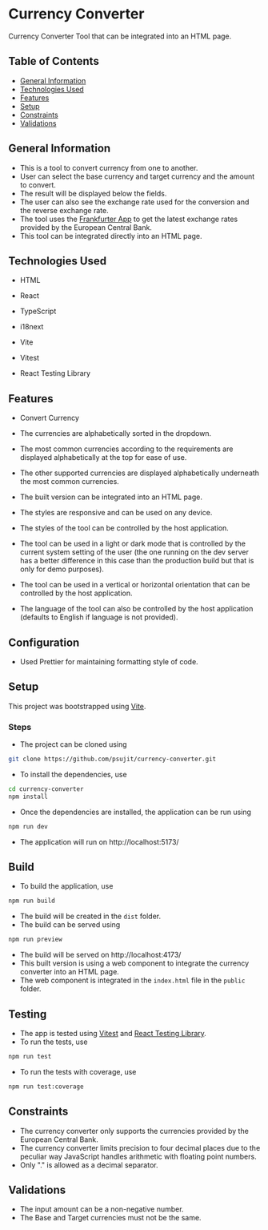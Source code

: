 # Currency Converter
Currency Converter Tool that can be integrated into an HTML page.

## Table of Contents
- [General Information](#general-information)
- [Technologies Used](#technologies-used)
- [Features](#features)
- [Setup](#setup)
- [Constraints](#constraints)
- [Validations](#validations)

## General Information
- This is a tool to convert currency from one to another.
- User can select the base currency and target currency and the amount to convert.
- The result will be displayed below the fields.
- The user can also see the exchange rate used for the conversion and the reverse exchange rate.
- The tool uses the [Frankfurter App](https://www.frankfurter.app/) to get the latest exchange rates provided by the European Central Bank.
- This tool can be integrated directly into an HTML page.

## Technologies Used

- HTML

- React

- TypeScript

- i18next

- Vite

- Vitest

- React Testing Library


## Features

- Convert Currency

- The currencies are alphabetically sorted in the dropdown.

- The most common currencies according to the requirements are displayed alphabetically at the top for ease of use.

- The other supported currencies are displayed alphabetically underneath the most common currencies.

- The built version can be integrated into an HTML page.

- The styles are responsive and can be used on any device.

- The styles of the tool can be controlled by the host application.

- The tool can be used in a light or dark mode that is controlled by the current system setting of the user (the one running on the dev server has a better difference in this case than the production build but that is only for demo purposes).

- The tool can be used in a vertical or horizontal orientation that can be controlled by the host application.

- The language of the tool can also be controlled by the host application (defaults to English if language is not provided).

## Configuration
- Used Prettier for maintaining formatting style of code.


## Setup
This project was bootstrapped using [Vite](https://vitejs.dev/).

### Steps
- The project can be cloned using
```sh
git clone https://github.com/psujit/currency-converter.git
```

- To install the dependencies, use
```sh
cd currency-converter
npm install
```

- Once the dependencies are installed, the application can be run using
```sh
npm run dev
```
- The application will run on http://localhost:5173/

## Build
- To build the application, use
```sh
npm run build
```
- The build will be created in the `dist` folder.
- The build can be served using
```sh
npm run preview
```
- The build will be served on http://localhost:4173/
- This built version is using a web component to integrate the currency converter into an HTML page.
- The web component is integrated in the `index.html` file in the `public` folder.

## Testing
- The app is tested using [Vitest](https://vitest.dev/) and [React Testing Library](https://testing-library.com/docs/react-testing-library/intro/).
- To run the tests, use
```sh
npm run test
```
- To run the tests with coverage, use
```sh
npm run test:coverage 
```

## Constraints

- The currency converter only supports the currencies provided by the European Central Bank.
- The currency converter limits precision to four decimal places due to the peculiar way JavaScript handles arithmetic with floating point numbers.
- Only "." is allowed as a decimal separator.

## Validations

- The input amount can be a non-negative number.
- The Base and Target currencies must not be the same.